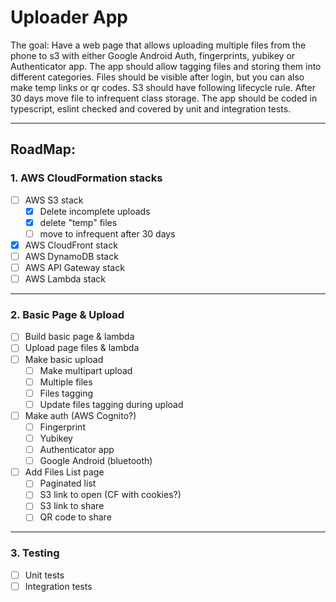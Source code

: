 # Uploader App

The goal: Have a web page that allows uploading multiple files from the phone to s3
with either Google Android Auth, fingerprints, yubikey or Authenticator app.
The app should allow tagging files and storing them into different categories.
Files should be visible after login, but you can also make temp links or qr codes.
S3 should have following lifecycle rule. After 30 days move file to infrequent class storage.
The app should be coded in typescript, eslint checked and covered by unit and integration tests.
___

## RoadMap:

### 1. AWS CloudFormation stacks

- [ ] AWS S3 stack
  - [x] Delete incomplete uploads
  - [x] delete "temp" files
  - [ ] move to infrequent after 30 days 
- [x] AWS CloudFront stack
- [ ] AWS DynamoDB stack
- [ ] AWS API Gateway stack
- [ ] AWS Lambda stack

___

### 2. Basic Page & Upload

- [ ] Build basic page & lambda
- [ ] Upload page files & lambda
- [ ] Make basic upload
    - [ ] Make multipart upload
    - [ ] Multiple files
    - [ ] Files tagging
    - [ ] Update files tagging during upload
- [ ] Make auth (AWS Cognito?)
    - [ ] Fingerprint
    - [ ] Yubikey
    - [ ] Authenticator app
    - [ ] Google Android (bluetooth)
- [ ] Add Files List page
    - [ ] Paginated list
    - [ ] S3 link to open (CF with cookies?)
    - [ ] S3 link to share
    - [ ] QR code to share

___

### 3. Testing

- [ ] Unit tests
- [ ] Integration tests